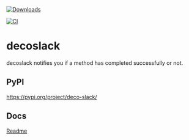 [![Downloads](https://pepy.tech/badge/deco-slack)](https://pepy.tech/project/deco-slack)

[![CI](https://github.com/taross-f/deco-slack/actions/workflows/main.yml/badge.svg)](https://github.com/taross-f/deco-slack/actions/workflows/main.yml)
# decoslack

decoslack notifies you if a method has completed successfully or not.


## PyPI
https://pypi.org/project/deco-slack/

## Docs
[Readme](deco-slack/README.md)


